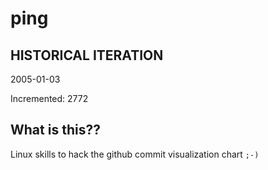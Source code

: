 # ping

## HISTORICAL ITERATION
2005-01-03

Incremented: 2772

## What is this?? 
Linux skills to hack the github commit visualization chart `;-)`
